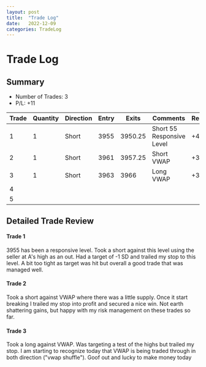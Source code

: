 ```yaml
---
layout: post
title:  "Trade Log"
date:   2022-12-09
categories: TradeLog
---
```

# Trade Log
## Summary
- Number of Trades: 3
- P/L: +11

| Trade | Quantity | Direction | Entry | Exits   | Comments                   | Result | Period |
| ----- | -------- | --------- | ----- | ------- | -------------------------- | ------ | ------ |
| 1     | 1        | Short     | 3955  | 3950.25 | Short 55 Responsive Level | +4.75  | A      |
| 2     | 1        | Short     | 3961  | 3957.25 | Short VWAP                 | +3.25  | A      |
| 3     | 1        | Short     | 3963  | 3966    | Long VWAP                  | +3     | B       |
| 4     |          |           |       |         |                            |        |        |
| 5     |          |           |       |         |                            |        |        |


## Detailed Trade Review

#### Trade 1
3955 has been a responsive level. Took a short against this level using the seller at A's high as an out. Had a target of -1 SD and trailed my stop to this level. A bit too tight as target was hit but overall a good trade that was managed well. 

#### Trade 2
Took a short against VWAP where there was a little supply. Once it start breaking I trailed my stop into profit and secured a nice win. Not earth shattering gains, but happy with my risk management on these trades so far. 

#### Trade 3
Took a long against VWAP. Was targeting a test of the highs but trailed my stop. I am starting to recognize today that VWAP is being traded through in both direction ("vwap shuffle"). Goof out and lucky to make money today